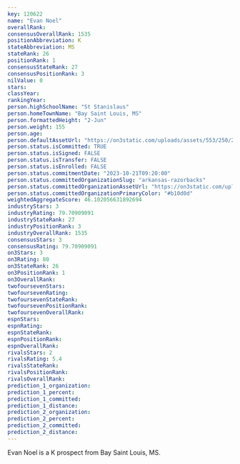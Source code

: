 ```yaml
---
key: 120622
name: "Evan Noel"
overallRank: 
consensusOverallRank: 1535
positionAbbreviation: K
stateAbbreviation: MS
stateRank: 26
positionRank: 1
consensusStateRank: 27
consensusPositionRank: 3
nilValue: 0
stars: 
classYear: 
rankingYear: 
person.highSchoolName: "St Stanislaus"
person.homeTownName: "Bay Saint Louis, MS"
person.formattedHeight: "2-Jun"
person.weight: 155
person.age: 
person.defaultAssetUrl: "https://on3static.com/uploads/assets/553/250/250553.png"
person.status.isCommitted: TRUE
person.status.isSigned: FALSE
person.status.isTransfer: FALSE
person.status.isEnrolled: FALSE
person.status.commitmentDate: "2023-10-21T09:20:00"
person.status.committedOrganizationSlug: "arkansas-razorbacks"
person.status.committedOrganizationAssetUrl: "https://on3static.com/uploads/assets/748/149/149748.svg"
person.status.committedOrganizationPrimaryColor: "#b10d0d"
weightedAggregateScore: 46.102056631892694
industryStars: 3
industryRating: 79.70909091
industryStateRank: 27
industryPositionRank: 3
industryOverallRank: 1535
consensusStars: 3
consensusRating: 79.70909091
on3Stars: 3
on3Rating: 80
on3StateRank: 26
on3PositionRank: 1
on3OverallRank: 
twofoursevenStars: 
twofoursevenRating: 
twofoursevenStateRank: 
twofoursevenPositionRank: 
twofoursevenOverallRank: 
espnStars: 
espnRating: 
espnStateRank: 
espnPositionRank: 
espnOverallRank: 
rivalsStars: 2
rivalsRating: 5.4
rivalsStateRank: 
rivalsPositionRank: 
rivalsOverallRank: 
prediction_1_organization: 
prediction_1_percent: 
prediction_1_committed: 
prediction_1_distance: 
prediction_2_organization: 
prediction_2_percent: 
prediction_2_committed: 
prediction_2_distance: 
---
```

Evan Noel is a K prospect from Bay Saint Louis, MS.